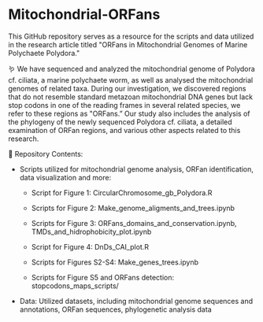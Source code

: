 # Mitochondrial-ORFans

This GitHub repository serves as a resource for the scripts and data utilized in the research article titled "ORFans in Mitochondrial Genomes of Marine Polychaete Polydora."

:worm: We have sequenced and analyzed the mitochondrial genome of Polydora cf. ciliata, a marine polychaete worm, as well as analysed the mitochondrial genomes of related taxa. During our investigation, we discovered regions that do not resemble standard metazoan mitochondrial DNA genes but lack stop codons in one of the reading frames  in several related species, we refer to these regions as "ORFans.” Our study also includes the analysis of the phylogeny of the newly sequenced Polydora cf. ciliata, a detailed examination of ORFan regions, and various other aspects related to this research.

📁 Repository Contents:

- Scripts utilized for mitochondrial genome analysis, ORFan identification, data visualization and more:

  - Script for Figure 1: CircularChromosome_gb_Polydora.R
  - Scripts for Figure 2: Make_genome_aligments_and_trees.ipynb
  - Scripts for Figure 3: ORFans_domains_and_conservation.ipynb, TMDs_and_hidrophobicity_plot.ipynb
  - Script for Figure 4: DnDs_CAI_plot.R

  - Scripts for Figures S2-S4: Make_genes_trees.ipynb
  - Scripts for Figure S5 and ORFans detection: stopcodons_maps_scripts/

- Data: Utilized datasets, including mitochondrial genome sequences and annotations, ORFan sequences, phylogenetic analysis data
